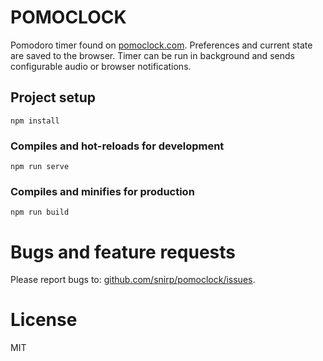 # POMOCLOCK

Pomodoro timer found on [pomoclock.com](http://pomoclock.com). Preferences and current state are 
saved to the browser. Timer can be run in background and sends configurable audio or browser 
notifications.

## Project setup
```
npm install
```

### Compiles and hot-reloads for development
```
npm run serve
```

### Compiles and minifies for production
```
npm run build
```

# Bugs and feature requests

Please report bugs to: [github.com/snirp/pomoclock/issues](https://github.com/snirp/pomoclock/issues).

# License

MIT
